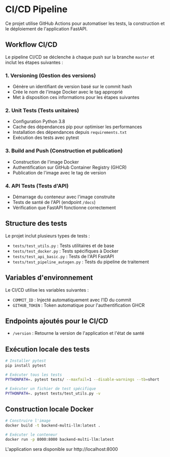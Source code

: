 # CI/CD Pipeline

Ce projet utilise GitHub Actions pour automatiser les tests, la construction et le déploiement de l'application FastAPI.

## Workflow CI/CD

Le pipeline CI/CD se déclenche à chaque push sur la branche `master` et inclut les étapes suivantes :

### 1. Versioning (Gestion des versions)
- Génère un identifiant de version basé sur le commit hash
- Crée le nom de l'image Docker avec le tag approprié
- Met à disposition ces informations pour les étapes suivantes

### 2. Unit Tests (Tests unitaires)
- Configuration Python 3.8
- Cache des dépendances pip pour optimiser les performances
- Installation des dépendances depuis `requirements.txt`
- Exécution des tests avec pytest

### 3. Build and Push (Construction et publication)
- Construction de l'image Docker
- Authentification sur GitHub Container Registry (GHCR)
- Publication de l'image avec le tag de version

### 4. API Tests (Tests d'API)
- Démarrage du conteneur avec l'image construite
- Tests de santé de l'API (endpoint `/docs`)
- Vérification que FastAPI fonctionne correctement

## Structure des tests

Le projet inclut plusieurs types de tests :

- `tests/test_utils.py` : Tests utilitaires et de base
- `tests/test_docker.py` : Tests spécifiques à Docker
- `tests/test_api_basic.py` : Tests de l'API FastAPI
- `tests/test_pipeline_autogen.py` : Tests du pipeline de traitement

## Variables d'environnement

Le CI/CD utilise les variables suivantes :

- `COMMIT_ID` : Injecté automatiquement avec l'ID du commit
- `GITHUB_TOKEN` : Token automatique pour l'authentification GHCR

## Endpoints ajoutés pour le CI/CD

- `/version` : Retourne la version de l'application et l'état de santé

## Exécution locale des tests

```bash
# Installer pytest
pip install pytest

# Exécuter tous les tests
PYTHONPATH=. pytest tests/ --maxfail=1 --disable-warnings --tb=short

# Exécuter un fichier de test spécifique
PYTHONPATH=. pytest tests/test_utils.py -v
```

## Construction locale Docker

```bash
# Construire l'image
docker build -t backend-multi-llm:latest .

# Exécuter le conteneur
docker run -p 8000:8000 backend-multi-llm:latest
```

L'application sera disponible sur http://localhost:8000